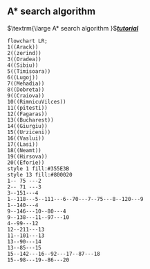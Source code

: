 ## A* search algorithm
$\textrm{\large A* search algorithm  }$[**_tutorial_**](https://www.youtube.com/watch?v=qVu0Fgde-LI)

```mermaid
flowchart LR;
1((Arack))
2((zerind))
3((Oradea))
4((Sibiu))
5((Timisoara))
6((Lugoj))
7((Mehadia))
8((Dobreta))
9((Craiova))
10((RimnicuVilces))
11((pitesti))
12((Fagaras))
13((Bucharest))
14((Giurgiu))
15((Urziceni))
16((Vaslui))
17((Lasi))
18((Neamt))
19((Hirsova))
20((Eforie))
style 1 fill:#355E3B
style 13 fill:#800020
1-- 75 ---2
2-- 71 ---3
3--151---4
1--118---5--111---6--70---7--75---8--120---9
1--140---4
9--146---10--80---4
9--138---11--97---10
4--99---12
12--211---13
11--101---13
13--90---14
13--85---15
15--142---16--92---17--87---18
15--98---19--86---20


```
